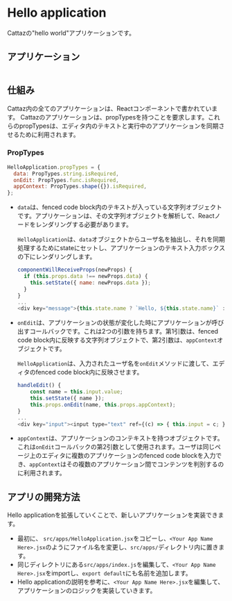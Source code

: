 # Hello application

Cattazの"hello world"アプリケーションです。

## アプリケーション

```hello
```

## 仕組み

Cattaz内の全てのアプリケーションは、Reactコンポーネントで書かれています。
Cattazのアプリケーションは、propTypesを持つことを要求します。これらのpropTypesは、エディタ内のテキストと実行中のアプリケーションを同期させるために利用されます。

### PropTypes

```js
HelloApplication.propTypes = {
  data: PropTypes.string.isRequired,
  onEdit: PropTypes.func.isRequired,
  appContext: PropTypes.shape({}).isRequired,
};
```

* `data`は、fenced code block内のテキストが入っている文字列オブジェクトです。アプリケーションは、その文字列オブジェクトを解析して、Reactノードをレンダリングする必要があります。

  `HelloApplication`は、`data`オブジェクトからユーザ名を抽出し、それを同期処理するためにstateにセットし、アプリケーションのテキスト入力ボックスの下にレンダリングします。

  ```js
  componentWillReceiveProps(newProps) {
    if (this.props.data !== newProps.data) {
      this.setState({ name: newProps.data });
    }
  }
  ...
  <div key="message">{this.state.name ? `Hello, ${this.state.name}` : 'Input your name'}</div>
  ```

* `onEdit`は、アプリケーションの状態が変化した時にアプリケーションが呼び出すコールバックです。これは2つの引数を持ちます。第1引数は、fenced code block内に反映する文字列オブジェクトで、第2引数は、`appContext`オブジェクトです。

  `HelloApplication`は、入力されたユーザ名を`onEdit`メソッドに渡して、エディタのfenced code block内に反映させます。

  ```js
  handleEdit() {
      const name = this.input.value;
      this.setState({ name });
      this.props.onEdit(name, this.props.appContext);
  }
  ...
  <div key="input"><input type="text" ref={(c) => { this.input = c; }} placeholder="name" value={this.state.name} onChange={this.handleEdit} /></div>
  ```

* `appContext`は、アプリケーションのコンテキストを持つオブジェクトです。これは`onEdit`コールバックの第2引数として使用されます。ユーザは同じページ上のエディタに複数のアプリケーションのfenced code blockを入力でき、`appContext`はその複数のアプリケーション間でコンテンツを判別するのに利用されます。

## アプリの開発方法

Hello applicationを拡張していくことで、新しいアプリケーションを実装できます。

* 最初に、 `src/apps/HelloApplication.jsx`をコピーし、`<Your App Name Here>.jsx`のようにファイル名を変更し、`src/apps/`ディレクトリ内に置きます。
* 同じディレクトリにある`src/apps/index.js`を編集して、`<Your App Name Here>.jsx`をimportし、`export default`にも名前を追加します。
* Hello applicationの説明を参考に、`<Your App Name Here>.jsx`を編集して、アプリケーションのロジックを実装していきます。
